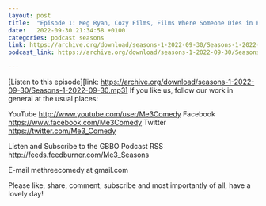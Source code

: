 ```yaml
---
layout: post
title:  "Episode 1: Meg Ryan, Cozy Films, Films Where Someone Dies in Pedal Bike Accidents"
date:   2022-09-30 21:34:58 +0100
categories: podcast seasons
link: https://archive.org/download/seasons-1-2022-09-30/Seasons-1-2022-09-30.mp3
podcast_link: https://archive.org/download/seasons-1-2022-09-30/Seasons-1-2022-09-30.mp3

---
```

[Listen to this episode][link: https://archive.org/download/seasons-1-2022-09-30/Seasons-1-2022-09-30.mp3]
If you like us, follow our work in general at the usual places:

YouTube http://www.youtube.com/user/Me3Comedy
Facebook https://www.facebook.com/Me3Comedy
Twitter https://twitter.com/Me3_Comedy

Listen and Subscribe to the GBBO Podcast
RSS http://feeds.feedburner.com/Me3_Seasons

E-mail methreecomedy at gmail.com

Please like, share, comment, subscribe and most importantly of all, have a lovely day!
